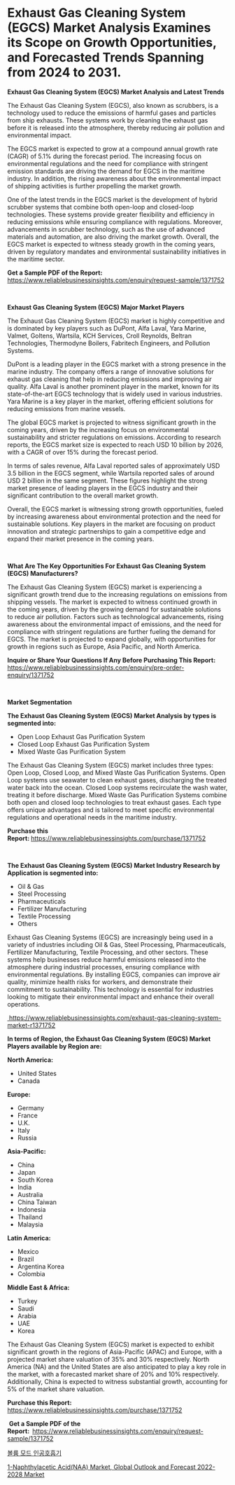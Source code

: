<p><h1>Exhaust Gas Cleaning System (EGCS) Market Analysis Examines its Scope on Growth Opportunities, and Forecasted Trends Spanning from 2024 to 2031.</h1></p><p><strong>Exhaust Gas Cleaning System (EGCS) Market Analysis and Latest Trends</strong></p>
<p><p>The Exhaust Gas Cleaning System (EGCS), also known as scrubbers, is a technology used to reduce the emissions of harmful gases and particles from ship exhausts. These systems work by cleaning the exhaust gas before it is released into the atmosphere, thereby reducing air pollution and environmental impact.</p><p>The EGCS market is expected to grow at a compound annual growth rate (CAGR) of 5.1% during the forecast period. The increasing focus on environmental regulations and the need for compliance with stringent emission standards are driving the demand for EGCS in the maritime industry. In addition, the rising awareness about the environmental impact of shipping activities is further propelling the market growth.</p><p>One of the latest trends in the EGCS market is the development of hybrid scrubber systems that combine both open-loop and closed-loop technologies. These systems provide greater flexibility and efficiency in reducing emissions while ensuring compliance with regulations. Moreover, advancements in scrubber technology, such as the use of advanced materials and automation, are also driving the market growth. Overall, the EGCS market is expected to witness steady growth in the coming years, driven by regulatory mandates and environmental sustainability initiatives in the maritime sector.</p></p>
<p><strong>Get a Sample PDF of the Report:&nbsp;</strong> <a href="https://www.reliablebusinessinsights.com/enquiry/request-sample/1371752">https://www.reliablebusinessinsights.com/enquiry/request-sample/1371752</a></p>
<p>&nbsp;</p>
<p><strong>Exhaust Gas Cleaning System (EGCS) Major Market Players</strong></p>
<p><p>The Exhaust Gas Cleaning System (EGCS) market is highly competitive and is dominated by key players such as DuPont, Alfa Laval, Yara Marine, Valmet, Goltens, Wartsila, KCH Services, Croll Reynolds, Beltran Technologies, Thermodyne Boilers, Fabritech Engineers, and Pollution Systems.</p><p>DuPont is a leading player in the EGCS market with a strong presence in the marine industry. The company offers a range of innovative solutions for exhaust gas cleaning that help in reducing emissions and improving air quality. Alfa Laval is another prominent player in the market, known for its state-of-the-art EGCS technology that is widely used in various industries. Yara Marine is a key player in the market, offering efficient solutions for reducing emissions from marine vessels.</p><p>The global EGCS market is projected to witness significant growth in the coming years, driven by the increasing focus on environmental sustainability and stricter regulations on emissions. According to research reports, the EGCS market size is expected to reach USD 10 billion by 2026, with a CAGR of over 15% during the forecast period.</p><p>In terms of sales revenue, Alfa Laval reported sales of approximately USD 3.5 billion in the EGCS segment, while Wartsila reported sales of around USD 2 billion in the same segment. These figures highlight the strong market presence of leading players in the EGCS industry and their significant contribution to the overall market growth.</p><p>Overall, the EGCS market is witnessing strong growth opportunities, fueled by increasing awareness about environmental protection and the need for sustainable solutions. Key players in the market are focusing on product innovation and strategic partnerships to gain a competitive edge and expand their market presence in the coming years.</p></p>
<p>&nbsp;</p>
<p><strong>What Are The Key Opportunities For Exhaust Gas Cleaning System (EGCS) Manufacturers?</strong></p>
<p><p>The Exhaust Gas Cleaning System (EGCS) market is experiencing a significant growth trend due to the increasing regulations on emissions from shipping vessels. The market is expected to witness continued growth in the coming years, driven by the growing demand for sustainable solutions to reduce air pollution. Factors such as technological advancements, rising awareness about the environmental impact of emissions, and the need for compliance with stringent regulations are further fueling the demand for EGCS. The market is projected to expand globally, with opportunities for growth in regions such as Europe, Asia Pacific, and North America.</p></p>
<p><strong>Inquire or Share Your Questions If Any Before Purchasing This Report:</strong> <a href="https://www.reliablebusinessinsights.com/enquiry/pre-order-enquiry/1371752">https://www.reliablebusinessinsights.com/enquiry/pre-order-enquiry/1371752</a></p>
<p>&nbsp;</p>
<p><strong>Market Segmentation</strong></p>
<p><strong>The Exhaust Gas Cleaning System (EGCS) Market Analysis by types is segmented into:</strong></p>
<p><ul><li>Open Loop Exhaust Gas Purification System</li><li>Closed Loop Exhaust Gas Purification System</li><li>Mixed Waste Gas Purification System</li></ul></p>
<p><p>The Exhaust Gas Cleaning System (EGCS) market includes three types: Open Loop, Closed Loop, and Mixed Waste Gas Purification Systems. Open Loop systems use seawater to clean exhaust gases, discharging the treated water back into the ocean. Closed Loop systems recirculate the wash water, treating it before discharge. Mixed Waste Gas Purification Systems combine both open and closed loop technologies to treat exhaust gases. Each type offers unique advantages and is tailored to meet specific environmental regulations and operational needs in the maritime industry.</p></p>
<p><strong>Purchase this Report:&nbsp;</strong><a href="https://www.reliablebusinessinsights.com/purchase/1371752">https://www.reliablebusinessinsights.com/purchase/1371752</a></p>
<p>&nbsp;</p>
<p><strong>The Exhaust Gas Cleaning System (EGCS) Market Industry Research by Application is segmented into:</strong></p>
<p><ul><li>Oil & Gas</li><li>Steel Processing</li><li>Pharmaceuticals</li><li>Fertilizer Manufacturing</li><li>Textile Processing</li><li>Others</li></ul></p>
<p><p>Exhaust Gas Cleaning Systems (EGCS) are increasingly being used in a variety of industries including Oil & Gas, Steel Processing, Pharmaceuticals, Fertilizer Manufacturing, Textile Processing, and other sectors. These systems help businesses reduce harmful emissions released into the atmosphere during industrial processes, ensuring compliance with environmental regulations. By installing EGCS, companies can improve air quality, minimize health risks for workers, and demonstrate their commitment to sustainability. This technology is essential for industries looking to mitigate their environmental impact and enhance their overall operations.</p></p>
<p><a href="https://www.reliablebusinessinsights.com/exhaust-gas-cleaning-system-market-r1371752">&nbsp;https://www.reliablebusinessinsights.com/exhaust-gas-cleaning-system-market-r1371752</a></p>
<p><strong>In terms of Region, the Exhaust Gas Cleaning System (EGCS) Market Players available by Region are:</strong></p>
<p>
    <p> <strong> North America: </strong>
        <ul>
            <li>United States</li>
            <li>Canada</li>
        </ul>
        </p> 
    <p> <strong> Europe: </strong>
        <ul>
            <li>Germany</li>
            <li>France</li>
            <li>U.K.</li>
            <li>Italy</li>
            <li>Russia</li>
        </ul>
        </p> 
    <p> <strong> Asia-Pacific: </strong>
        <ul>
            <li>China</li>
            <li>Japan</li>
            <li>South Korea</li>
            <li>India</li>
            <li>Australia</li>
            <li>China Taiwan</li>
            <li>Indonesia</li>
            <li>Thailand</li>
            <li>Malaysia</li>
        </ul>
        </p> 
    <p> <strong> Latin America: </strong>
        <ul>
            <li>Mexico</li>
            <li>Brazil</li>
            <li>Argentina Korea</li>
            <li>Colombia</li>
        </ul>
        </p> 
    <p> <strong> Middle East & Africa: </strong>
        <ul>
            <li>Turkey</li>
            <li>Saudi</li>
            <li>Arabia</li>
            <li>UAE</li>
            <li>Korea</li>
        </ul>
    </p>
    </p>
<p><p>The Exhaust Gas Cleaning System (EGCS) market is expected to exhibit significant growth in the regions of Asia-Pacific (APAC) and Europe, with a projected market share valuation of 35% and 30% respectively. North America (NA) and the United States are also anticipated to play a key role in the market, with a forecasted market share of 20% and 10% respectively. Additionally, China is expected to witness substantial growth, accounting for 5% of the market share valuation.</p></p>
<p><strong>Purchase this Report: </strong><a href="https://www.reliablebusinessinsights.com/purchase/1371752">https://www.reliablebusinessinsights.com/purchase/1371752</a></p>
<p>&nbsp;<strong>Get a Sample PDF of the Report:&nbsp;&nbsp;</strong><a href="https://www.reliablebusinessinsights.com/enquiry/request-sample/1371752">https://www.reliablebusinessinsights.com/enquiry/request-sample/1371752</a></p>
<p><strong></strong></p>
<p><p><a href="https://github.com/vanessagrant665567/Market-Research-Report-List-1/blob/main/2597561125735.md">볼륨 모드 인공호흡기</a></p><p><a href="https://github.com/dayanaaunders7856/Market-Research-Report-List-1/blob/main/1-naphthylacetic-acidnaa-market-global-outlook-and-forecast-2022-2028-market.md">1-Naphthylacetic Acid(NAA) Market, Global Outlook and Forecast 2022-2028 Market</a></p></p>